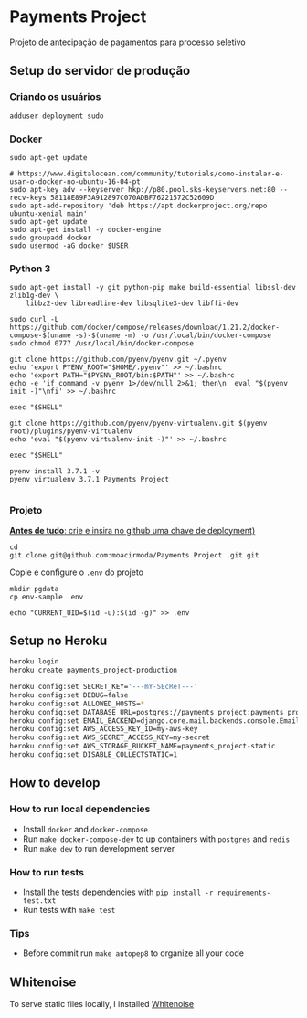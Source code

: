Payments Project 
================

Projeto de antecipação de pagamentos para processo seletivo

Setup do servidor de produção
-----------------------------

### Criando os usuários
```
adduser deployment sudo
```

### Docker
```
sudo apt-get update

# https://www.digitalocean.com/community/tutorials/como-instalar-e-usar-o-docker-no-ubuntu-16-04-pt
sudo apt-key adv --keyserver hkp://p80.pool.sks-keyservers.net:80 --recv-keys 58118E89F3A912897C070ADBF76221572C52609D
sudo apt-add-repository 'deb https://apt.dockerproject.org/repo ubuntu-xenial main'
sudo apt-get update
sudo apt-get install -y docker-engine
sudo groupadd docker
sudo usermod -aG docker $USER
```

### Python 3
```
sudo apt-get install -y git python-pip make build-essential libssl-dev zlib1g-dev \
    libbz2-dev libreadline-dev libsqlite3-dev libffi-dev

sudo curl -L https://github.com/docker/compose/releases/download/1.21.2/docker-compose-$(uname -s)-$(uname -m) -o /usr/local/bin/docker-compose
sudo chmod 0777 /usr/local/bin/docker-compose

git clone https://github.com/pyenv/pyenv.git ~/.pyenv
echo 'export PYENV_ROOT="$HOME/.pyenv"' >> ~/.bashrc
echo 'export PATH="$PYENV_ROOT/bin:$PATH"' >> ~/.bashrc
echo -e 'if command -v pyenv 1>/dev/null 2>&1; then\n  eval "$(pyenv init -)"\nfi' >> ~/.bashrc

exec "$SHELL"

git clone https://github.com/pyenv/pyenv-virtualenv.git $(pyenv root)/plugins/pyenv-virtualenv
echo 'eval "$(pyenv virtualenv-init -)"' >> ~/.bashrc

exec "$SHELL"

pyenv install 3.7.1 -v
pyenv virtualenv 3.7.1 Payments Project 


```

### Projeto

[__Antes de tudo__: crie e insira no github uma chave de deployment)](https://help.github.com/articles/generating-a-new-ssh-key-and-adding-it-to-the-ssh-agent/#generating-a-new-ssh-key)

```
cd
git clone git@github.com:moacirmoda/Payments Project .git git
```

Copie e configure o `.env` do projeto
```
mkdir pgdata
cp env-sample .env

echo "CURRENT_UID=$(id -u):$(id -g)" >> .env
```

Setup no Heroku
---------------

```bash
heroku login
heroku create payments_project-production

heroku config:set SECRET_KEY='---mY-SEcReT---'
heroku config:set DEBUG=false
heroku config:set ALLOWED_HOSTS=*
heroku config:set DATABASE_URL=postgres://payments_project:payments_project@localhost:5432/payments_project
heroku config:set EMAIL_BACKEND=django.core.mail.backends.console.EmailBackend
heroku config:set AWS_ACCESS_KEY_ID=my-aws-key
heroku config:set AWS_SECRET_ACCESS_KEY=my-secret
heroku config:set AWS_STORAGE_BUCKET_NAME=payments_project-static
heroku config:set DISABLE_COLLECTSTATIC=1

```

How to develop
--------------

### How to run local dependencies

- Install `docker` and `docker-compose`
- Run `make docker-compose-dev` to up containers with `postgres` and `redis`
- Run `make dev` to run development server

### How to run tests

- Install the tests dependencies with `pip install -r requirements-test.txt`
- Run tests with `make test`

### Tips

- Before commit run `make autopep8` to organize all your code

Whitenoise
----------

To serve static files locally, I installed [Whitenoise](http://whitenoise.evans.io/en/stable/)

